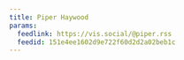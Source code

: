 ```yaml
---
title: Piper Haywood
params:
  feedlink: https://vis.social/@piper.rss
  feedid: 151e4ee1602d9e722f60d2d2a02beb1c
---
```

